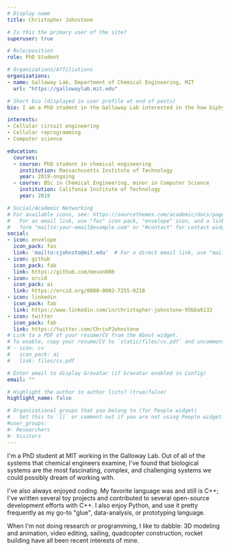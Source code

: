 ```yaml
---
# Display name
title: Christopher Johnstone

# Is this the primary user of the site?
superuser: true

# Role/position
role: PhD Student

# Organizations/Affiliations
organizations:
- name: Galloway Lab, Department of Chemical Engineering, MIT
  url: "https://gallowaylab.mit.edu"

# Short bio (displayed in user profile at end of posts)
bio: I am a PhD student in the Galloway Lab interested in the how biphysical feedback shapes gene expression and nuclear architecture, in addition to cellular reprogramming.

interests:
- Cellular circuit engineering
- Cellular reprogramming
- Computer science

education:
  courses:
  - course: PhD student in chemical engineering
    institution: Massachusetts Institute of Technology
    year: 2019-ongoing
  - course: BSc in Chemical Engineering, minor in Computer Science
    institution: Califonia Institute of Technology
    year: 2019

# Social/Academic Networking
# For available icons, see: https://sourcethemes.com/academic/docs/page-builder/#icons
#   For an email link, use "fas" icon pack, "envelope" icon, and a link in the
#   form "mailto:your-email@example.com" or "#contact" for contact widget.
social:
- icon: envelope
  icon_pack: fas
  link: 'mailto:cjohnsto@mit.edu'  # For a direct email link, use "mailto:test@example.org".
- icon: github
  icon_pack: fab
  link: https://github.com/meson800
- icon: orcid
  icon_pack: ai
  link: https://orcid.org/0000-0002-7255-0218
- icon: linkedin
  icon_pack: fab
  link: https://www.linkedin.com/in/christopher-johnstone-95bba6132
- icon: twitter
  icon_pack: fab
  link: https://twitter.com/ChrisPJohnstone
# Link to a PDF of your resume/CV from the About widget.
# To enable, copy your resume/CV to `static/files/cv.pdf` and uncomment the lines below.
# - icon: cv
#   icon_pack: ai
#   link: files/cv.pdf

# Enter email to display Gravatar (if Gravatar enabled in Config)
email: ""

# Highlight the author in author lists? (true/false)
highlight_name: false

# Organizational groups that you belong to (for People widget)
#   Set this to `[]` or comment out if you are not using People widget.
#user_groups:
#- Researchers
#- Visitors
---
```


I'm a PhD student at MIT working in the Galloway Lab. Out of all of the systems that chemical engineers
examine, I've found that biological systems are the most fascinating, complex, and challenging systems
we could possibly dream of working with.

I've also always enjoyed coding. My favorite language was and still is C++; I've written several toy
projects and contributed to several open-source development efforts with C++. I also enjoy Python, and use it
pretty frequently as my go-to "glue", data-analysis, or prototyping language.

When I'm not doing research or programming, I like to dabble: 3D modeling and animation, video editing, sailing, quadcopter construction, rocket building have all been recent interests of mine.
